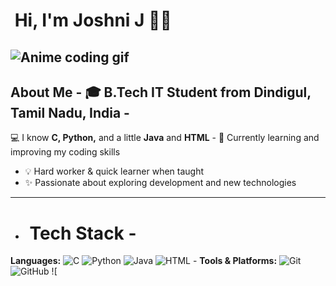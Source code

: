 # ​ Hi, I'm  Joshni J 👩‍💻 
![Anime coding gif](https://media4.giphy.com/media/v1.Y2lkPTc5MGI3NjExaHFzajZxbm1kMm9uMXltdjVtajcyNXAyZHVvaWMyaHRnZGRlYmZjayZlcD12MV9pbnRlcm5hbF9naWZfYnlfaWQmY3Q9Zw/vUTyqoJkpMtOZlO9uM/giphy.gif)
--------
## ​ About Me - 🎓 B.Tech IT Student from **Dindigul, Tamil Nadu, India**   -
💻 I know **C, Python,** and a little **Java** and **HTML**   -
🌱 Currently learning and improving my coding skills  
- 💡 Hard worker & quick learner when taught   
- ✨ Passionate about exploring development and new technologies    
- ---------
- # ​​ Tech Stack -
**Languages:** ![C](https://img.shields.io/badge/-C-blue?logo=c) ![Python](https://img.shields.io/badge/-Python-yellow?logo=python) ![Java](https://img.shields.io/badge/-Java-red?logo=java) ![HTML](https://img.shields.io/badge/-HTML-orange?logo=html5)   - **Tools & Platforms:** ![Git](https://img.shields.io/badge/-Git-black?logo=git) ![GitHub](https://img.shields.io/badge/-GitHub-lightgrey?logo=github) ![
<!--
**joshnij583224205022-create/joshnij583224205022-create** is a ✨ _special_ ✨ repository because its `README.md` (this file) appears on your GitHub profile.

Here are some ideas to get you started:

- 🔭 I’m currently working on ...
- 🌱 I’m currently learning ...
- 👯 I’m looking to collaborate on ...
- 🤔 I’m looking for help with ...
- 💬 Ask me about ...
- 📫 How to reach me: ...
- 😄 Pronouns: ...
- ⚡ Fun fact: ...
-->


